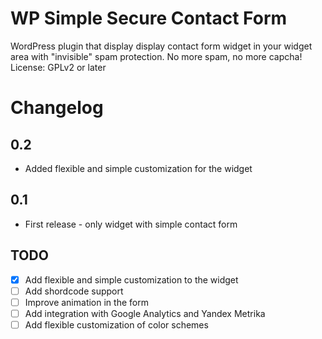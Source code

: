 # WP Simple Secure Contact Form
WordPress plugin that display display contact form widget in your widget area with "invisible" spam protection. No more spam, no more capcha!
License: GPLv2 or later

# Changelog

## 0.2
* Added flexible and simple customization for the widget

## 0.1
* First release - only widget with simple contact form

## TODO
- [x] Add flexible and simple customization to the widget
- [ ] Add shordcode support
- [ ] Improve animation in the form
- [ ] Add integration with Google Analytics and Yandex Metrika
- [ ] Add flexible customization of color schemes